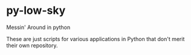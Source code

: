 # py-low-sky
Messin' Around in python

These are just scripts for various applications in Python that don't merit their own repository.

